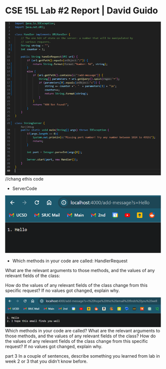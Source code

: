 
# CSE 15L Lab #2 Report | David Guido


![Image](Lab2_ServerCode_ScreenShot.png) //chang ethis code
* ServerCode


![Image](Lab2_Add_Code_1.png)

* Which methods in your code are called: HandlerRequest

What are the relevant arguments to those methods, and the values of any relevant fields of the class:

How do the values of any relevant fields of the class change from this specific request? If no values got changed, explain why.


![Image](Lab2_Add_Code_2.png)
Which methods in your code are called?
What are the relevant arguments to those methods, and the values of any relevant fields of the class?
How do the values of any relevant fields of the class change from this specific request? If no values got changed, explain why.


part 3
In a couple of sentences, describe something you learned from lab in week 2 or 3 that you didn’t know before.
